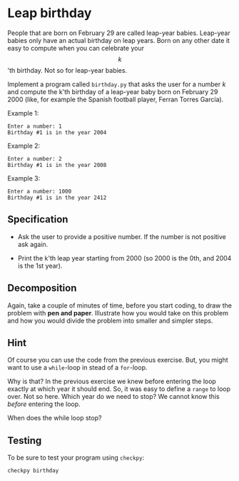 # Leap birthday

People that are born on February 29 are called leap-year babies. Leap-year babies only have an actual birthday on leap years. Born on any other date it easy to compute when you can celebrate your $$k$$'th birthday. Not so for leap-year babies.

Implement a program called `birthday.py` that asks the user for a number $k$ and compute the k'th birthday of a leap-year baby born on February 29 2000 (like, for example the Spanish football player, Ferran Torres García).

Example 1:

	Enter a number: 1
	Birthday #1 is in the year 2004

Example 2:

	Enter a number: 2
	Birthday #1 is in the year 2008

Example 3:

	Enter a number: 1000
	Birthday #1 is in the year 2412

## Specification

* Ask the user to provide a positive number. If the number is not positive ask again.

* Print the k'th leap year starting from 2000 (so 2000 is the 0th, and 2004 is the 1st year).

## Decomposition
Again, take a couple of minutes of time, before you start coding, to draw the problem with **pen and paper**. Illustrate how you would take on this problem and how you would divide the problem into smaller and simpler steps.

## Hint
Of course you can use the code from the previous exercise. But, you might want to use a `while`-loop in stead of a `for`-loop.

Why is that? In the previous exercise we knew before entering the loop exactly at which year it should end. So, it was easy to define a `range` to loop over. Not so here. Which year do we need to stop? We cannot know this *before* entering the loop.

When does the while loop stop?

## Testing

To be sure to test your program using `checkpy`:

    checkpy birthday
